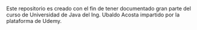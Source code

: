 Este repositorio es creado con el fin de tener documentado gran parte del
curso de Universidad de Java del Ing. Ubaldo Acosta impartido por la plataforma
de Udemy.